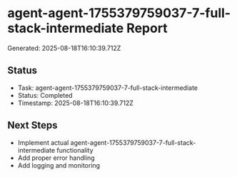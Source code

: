 # agent-agent-1755379759037-7-full-stack-intermediate Report

Generated: 2025-08-18T16:10:39.712Z

## Status
- Task: agent-agent-1755379759037-7-full-stack-intermediate
- Status: Completed
- Timestamp: 2025-08-18T16:10:39.712Z

## Next Steps
- Implement actual agent-agent-1755379759037-7-full-stack-intermediate functionality
- Add proper error handling
- Add logging and monitoring
